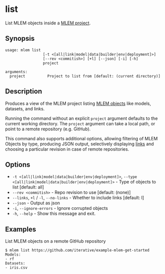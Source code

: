 # list

List MLEM objects inside a [MLEM project](/doc/user-guide/project-structure).

## Synopsis

```usage
usage: mlem list 
                 [-t <[all|link|model|data|builder|env|deployment]>]
                 [--rev <commitish>] [+l] [--json] [-i] [-h]
                 project

arguments:
  project          Project to list from [default: (current directory)]
```

## Description

Produces a view of the MLEM project listing
[MLEM objects](/doc/user-guide/basic-concepts#mlem-objects) like models,
datasets, and links.

Running the command without an explicit `project` argument defaults to the
current working directory. The `project` argument can take a local path, or
point to a remote repository (e.g. GitHub).

This command also supports additional options, allowing filtering of MLEM
Objects by type, producing JSON output, selectively displaying
[links](/doc/user-guide/linking) and choosing a particular revision in case of
remote repositories.

## Options

- `-t <[all|link|model|data|builder|env|deployment]>`, `--type
  <[all|link|model|data|builder|env|deployment]>` - Type of objects to list
  [default: all]
- `--rev <commitish>` - Repo revision to use [default: (none)]
- `--links`, `+l` / `-l`, `--no-links` - Whether to include links [default: l]
- `--json` - Output as json
- `-i`, `--ignore-errors` - Ignore corrupted objects
- `-h`, `--help` - Show this message and exit.

## Examples

List MLEM objects on a remote GitHub repository

```cli
$ mlem list https://github.com/iterative/example-mlem-get-started
Models:
- rf
Datasets:
- iris.csv
```

